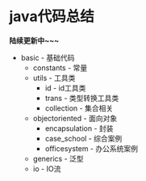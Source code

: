 # java代码总结
**陆续更新中~~~**
- basic - 基础代码
    - constants - 常量
    - utils - 工具类
        - id - id工具类
        - trans - 类型转换工具类
        - collection - 集合相关
    - objectoriented - 面向对象
        - encapsulation - 封装
        - case_school - 综合案例
        - officesystem - 办公系统案例
    - generics - 泛型
    - io - IO流